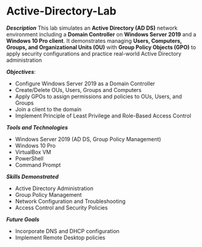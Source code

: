 # Active-Directory-Lab
***Description***
This lab simulates an **Active Directory (AD DS)** network environment including a **Domain Controller** on **Windows Server 2019** and a **Windows 10 Pro client**. It demonstrates managing **Users, Computers, Groups, and Organizational Units (OU)** with **Group Policy Objects (GPO)** to apply security configurations and practice real-world Active Directory administration

***Objectives***:
- Configure Windows Server 2019 as a Domain Controller
- Create/Delete OUs, Users, Groups and Computers
- Apply GPOs to assign permissions and policies to OUs, Users, and Groups
- Join a client to the domain
- Implement Principle of Least Privilege and Role-Based Access Control

***Tools and Technologies***
- Windows Server 2019 (AD DS, Group Policy Management)
- Windows 10 Pro
- VirtualBox VM
- PowerShell
- Command Prompt

***Skills Demonstrated***
- Active Directory Administration
- Group Policy Management
- Network Configuration and Troubleshooting
- Access Control and Security Policies

***Future Goals***
- Incorporate DNS and DHCP configuration
- Implement Remote Desktop policies
